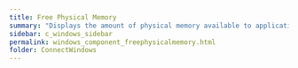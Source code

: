```yaml
---
title: Free Physical Memory
summary: "Displays the amount of physical memory available to applications."
sidebar: c_windows_sidebar
permalink: windows_component_freephysicalmemory.html
folder: ConnectWindows
---
```

